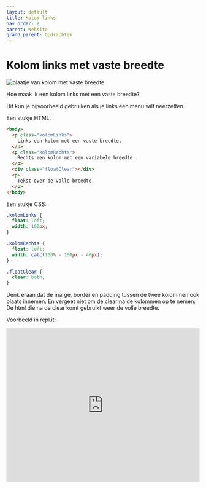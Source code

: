 ```yaml
---
layout: default
title: Kolom links
nav_order: 2
parent: Website
grand_parent: Opdrachten
---
```


# Kolom links met vaste breedte

![plaatje van kolom met vaste breedte]('how-to-create-a-fixed-width-column-figure-1.png')

Hoe maak ik een kolom links met een vaste breedte?

Dit kun je bijvoorbeeld gebruiken als je links een menu wilt neerzetten.

Een stukje HTML:

```html
<body>
  <p class="kolomLinks">
    Links een kolom met een vaste breedte.
  </p>
  <p class="kolomRechts">
    Rechts een kolom met een variabele breedte. 
  </p>
  <div class="floatClear"></div>
  <p>
    Tekst over de volle breedte.
  </p>
</body>
```

Een stukje CSS:

```css
.kolomLinks {
  float: left;
  width: 100px;
}

.kolomRechts {
  float: left;
  width: calc(100% - 100px - 40px); 
}

.floatClear {
  clear: both;
}
```  

Denk eraan dat de marge, border en padding tussen de twee kolommen ook plaats innemen. 
En vergeet niet om de clear na de kolommen op te nemen. De html die na de clear komt gebruikt weer de volle breedte.

Voorbeeld in repl.it:
<iframe height="400px" width="100%" src="https://repl.it/@emmauscollege/kolomVasteBreedte?lite=true" scrolling="no" frameborder="no" allowtransparency="true" allowfullscreen="true" sandbox="allow-forms allow-pointer-lock allow-popups allow-same-origin allow-scripts allow-modals"></iframe>

